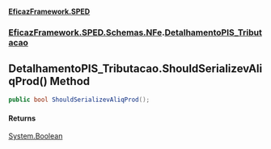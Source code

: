 #### [EficazFramework.SPED](EficazFrameworkSPED.md 'EficazFramework SPED')
### [EficazFramework.SPED.Schemas.NFe](EficazFramework.SPED.Schemas.NFe.md 'EficazFramework.SPED.Schemas.NFe').[DetalhamentoPIS_Tributacao](EficazFramework.SPED.Schemas.NFe/DetalhamentoPIS_Tributacao.md 'EficazFramework.SPED.Schemas.NFe.DetalhamentoPIS_Tributacao')

## DetalhamentoPIS_Tributacao.ShouldSerializevAliqProd() Method

```csharp
public bool ShouldSerializevAliqProd();
```

#### Returns
[System.Boolean](https://docs.microsoft.com/en-us/dotnet/api/System.Boolean 'System.Boolean')